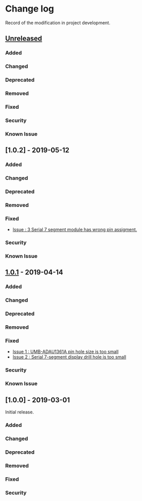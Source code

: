 # Change log
Record of the modification in project development.
## [Unreleased]

### Added
### Changed
### Deprecated
### Removed
### Fixed
### Security
### Known Issue


## [1.0.2] - 2019-05-12

### Added
### Changed
### Deprecated
### Removed
### Fixed
- [Issue : 3 Serial 7 segment module has wrong pin assigment. ](https://github.com/suikan4github/Suikan-KiCad-Libraries/issues/3)
### Security
### Known Issue

## [1.0.1] - 2019-04-14

### Added
### Changed
### Deprecated
### Removed
### Fixed
- [Issue 1 : UMB-ADAU1361A pin hole size is too small](https://github.com/suikan4github/Suikan-KiCad-Libraries/issues/1)
- [Issue 2 : Serial 7-segment display drill hole is too small](https://github.com/suikan4github/Suikan-KiCad-Libraries/issues/2)

### Security
### Known Issue

## [1.0.0] - 2019-03-01
Initial release. 

### Added
### Changed
### Deprecated
### Removed
### Fixed
### Security

[Unreleased]: https://github.com/suikan4github/Suikan-KiCad-Libraries/compare/v1.0.1...develop
[1.0.1]: https://github.com/suikan4github/Suikan-KiCad-Libraries/compare/v1.0.0...v1.0.1

